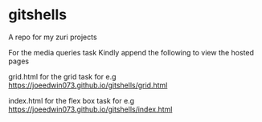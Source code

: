 # gitshells
A repo for my zuri projects

For the media queries task
Kindly append the following to view the hosted pages

grid.html for the grid task  for e.g  https://joeedwin073.github.io/gitshells/grid.html

index.html for the flex box task for e.g https://joeedwin073.github.io/gitshells/index.html
